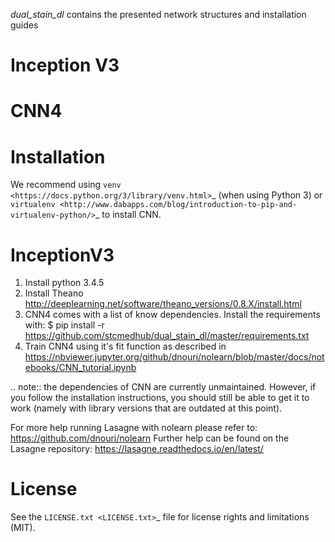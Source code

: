 *dual_stain_dl* contains the presented network structures and installation guides

# Inception V3

# CNN4 
Installation
============

We recommend using `venv
<https://docs.python.org/3/library/venv.html>`_ (when using Python 3)
or `virtualenv
<http://www.dabapps.com/blog/introduction-to-pip-and-virtualenv-python/>`_
to install CNN.

# InceptionV3
1. Install python 3.4.5 
2. Install Theano http://deeplearning.net/software/theano_versions/0.8.X/install.html
3. CNN4 comes with a list of know dependencies. Install the requirements with: $ pip install -r https://github.com/stcmedhub/dual_stain_dl/master/requirements.txt
4. Train CNN4 using it's fit function as described in https://nbviewer.jupyter.org/github/dnouri/nolearn/blob/master/docs/notebooks/CNN_tutorial.ipynb

.. note:: 
  the dependencies of CNN are currently unmaintained. However, if you follow the
  installation instructions, you should still be able to get it to
  work (namely with library versions that are outdated at this point).

For more help running Lasagne with nolearn please refer to: https://github.com/dnouri/nolearn 
Further help can be found on the Lasagne repository: https://lasagne.readthedocs.io/en/latest/

License
=======

See the `LICENSE.txt <LICENSE.txt>`_ file for license rights and
limitations (MIT).
